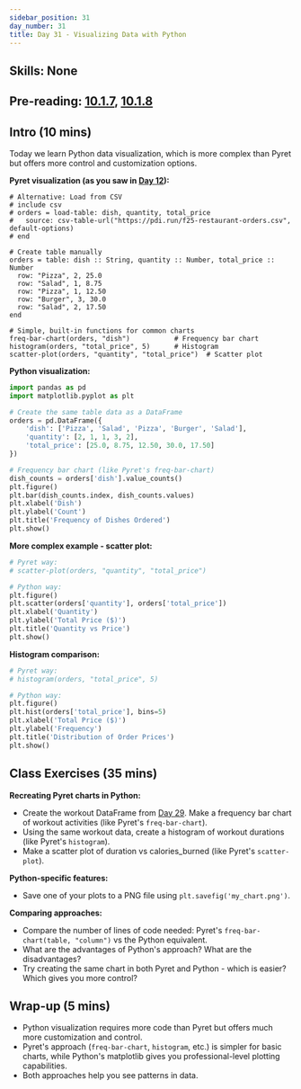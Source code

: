 ```yaml
---
sidebar_position: 31
day_number: 31
title: Day 31 - Visualizing Data with Python
---
```


## Skills: None

## Pre-reading: [10.1.7]({{DCIC_DOMAIN}}/python-tables-Pandas.html#(part._.Plotting_.Data)), [10.1.8]({{DCIC_DOMAIN}}/python-tables-Pandas.html#(part._.Takeaways))

## Intro (10 mins)
Today we learn Python data visualization, which is more complex than Pyret but offers more control and customization options.

**Pyret visualization (as you saw in [Day 12](/days/12)):**
```pyret
# Alternative: Load from CSV
# include csv
# orders = load-table: dish, quantity, total_price
#   source: csv-table-url("https://pdi.run/f25-restaurant-orders.csv", default-options)
# end

# Create table manually
orders = table: dish :: String, quantity :: Number, total_price :: Number
  row: "Pizza", 2, 25.0
  row: "Salad", 1, 8.75
  row: "Pizza", 1, 12.50
  row: "Burger", 3, 30.0
  row: "Salad", 2, 17.50
end

# Simple, built-in functions for common charts
freq-bar-chart(orders, "dish")           # Frequency bar chart
histogram(orders, "total_price", 5)      # Histogram
scatter-plot(orders, "quantity", "total_price")  # Scatter plot
```

**Python visualization:**
```python
import pandas as pd
import matplotlib.pyplot as plt

# Create the same table data as a DataFrame
orders = pd.DataFrame({
    'dish': ['Pizza', 'Salad', 'Pizza', 'Burger', 'Salad'],
    'quantity': [2, 1, 1, 3, 2],
    'total_price': [25.0, 8.75, 12.50, 30.0, 17.50]
})

# Frequency bar chart (like Pyret's freq-bar-chart)
dish_counts = orders['dish'].value_counts()
plt.figure()
plt.bar(dish_counts.index, dish_counts.values)
plt.xlabel('Dish')
plt.ylabel('Count')
plt.title('Frequency of Dishes Ordered')
plt.show()
```

**More complex example - scatter plot:**
```python
# Pyret way:
# scatter-plot(orders, "quantity", "total_price")

# Python way:
plt.figure()
plt.scatter(orders['quantity'], orders['total_price'])
plt.xlabel('Quantity')
plt.ylabel('Total Price ($)')
plt.title('Quantity vs Price')
plt.show()
```

**Histogram comparison:**
```python
# Pyret way:
# histogram(orders, "total_price", 5)

# Python way:
plt.figure()
plt.hist(orders['total_price'], bins=5)
plt.xlabel('Total Price ($)')
plt.ylabel('Frequency')
plt.title('Distribution of Order Prices')
plt.show()
```

## Class Exercises (35 mins)
**Recreating Pyret charts in Python:**
- Create the workout DataFrame from [Day 29](/days/29). Make a frequency bar chart of workout activities (like Pyret's `freq-bar-chart`).
- Using the same workout data, create a histogram of workout durations (like Pyret's `histogram`).
- Make a scatter plot of duration vs calories_burned (like Pyret's `scatter-plot`).

**Python-specific features:**
- Save one of your plots to a PNG file using `plt.savefig('my_chart.png')`.

**Comparing approaches:**
- Compare the number of lines of code needed: Pyret's `freq-bar-chart(table, "column")` vs the Python equivalent.
- What are the advantages of Python's approach? What are the disadvantages?
- Try creating the same chart in both Pyret and Python - which is easier? Which gives you more control?

## Wrap-up (5 mins)
- Python visualization requires more code than Pyret but offers much more customization and control.
- Pyret's approach (`freq-bar-chart`, `histogram`, etc.) is simpler for basic charts, while Python's matplotlib gives you professional-level plotting capabilities.
- Both approaches help you see patterns in data.
